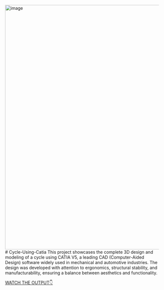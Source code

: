 <img width="800" height="800" alt="image" src="https://github.com/user-attachments/assets/d441b147-8777-4805-be03-935be5ab6150" /># Cycle-Using-Catia
This project showcases the complete 3D design and modeling of a cycle using CATIA V5, a leading CAD (Computer-Aided Design) software widely used in mechanical and automotive industries. The design was developed with attention to ergonomics, structural stability, and manufacturability, ensuring a balance between aesthetics and functionality.

[WATCH THE OUTPUT👇](./CATIA_Project.mp4)
